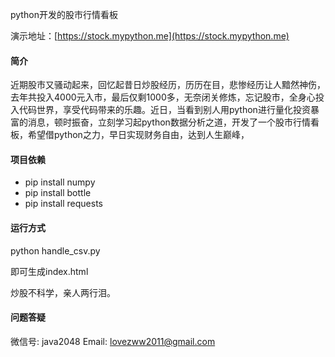 
python开发的股市行情看板

演示地址：[https://stock.mypython.me](https://stock.mypython.me)

#### 简介
近期股市又骚动起来，回忆起昔日炒股经历，历历在目，悲惨经历让人黯然神伤，去年共投入4000元入市，最后仅剩1000多，无奈闭关修炼，忘记股市，全身心投入代码世界，享受代码带来的乐趣。近日，当看到别人用python进行量化投资暴富的消息，顿时振奋，立刻学习起python数据分析之道，开发了一个股市行情看板，希望借python之力，早日实现财务自由，达到人生巅峰，

#### 项目依赖

- pip install numpy
- pip install bottle
- pip install requests 

#### 运行方式
python handle_csv.py

即可生成index.html


炒股不科学，亲人两行泪。

#### 问题答疑
微信号: java2048
Email: lovezww2011@gmail.com
